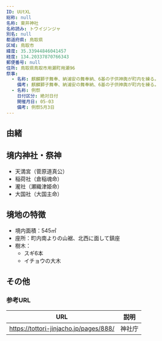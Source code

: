 ```yaml
---
ID: UUtXL
総称: null
名称: 東井神社
名称読み: トウイジンジャ
別名: null
都道府県: 鳥取県
区域: 鳥取市
緯度: 35.33944846041457
経度: 134.20337870766343
郵便番号: null
住所: 鳥取県鳥取市用瀬町用瀬96
祭事:
  - 名称: 麒麟獅子舞奉、納浦安の舞奉納、6基の子供神輿が町内を練る。
    備考: 麒麟獅子舞奉、納浦安の舞奉納、6基の子供神輿が町内を練る。
  - 名称: 例祭
    日付区分: 絶対日付
    開催月日: 05-03
    備考: 例祭5月3日
---
```


## 由緒

## 境内神社・祭神

- 天満宮（菅原道真公）
- 稲荷社（倉稲魂命）
- 瀧社（瀬織津姫命）
- 大国社（大国主命）

## 境地の特徴

- 境内面積：545㎡
- 座所：町内南よりの山裾、北西に面して鎮座
- 樹木：
  - スギ6本
  - イチョウの大木

## その他

### 参考URL

| URL                                    | 説明   |
| -------------------------------------- | ------ |
| https://tottori-jinjacho.jp/pages/888/ | 神社庁 |
